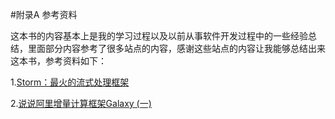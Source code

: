 #附录A 参考资料

这本书的内容基本上是我的学习过程以及以前从事软件开发过程中的一些经验总结，里面部分内容参考了很多站点的内容，感谢这些站点的内容让我能够总结出来这本书，参考资料如下：

1.[Storm：最火的流式处理框架](http://tech.uc.cn/?p=2159)

2.[说说阿里增量计算框架Galaxy (一)](http://blog.csdn.net/pelick/article/details/41379571)
